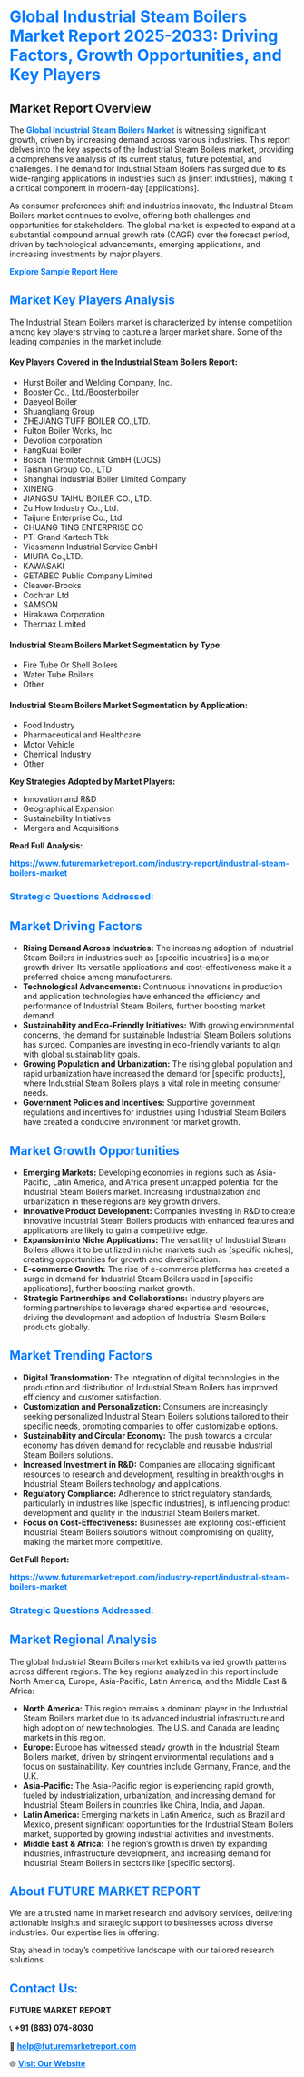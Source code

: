 <h1 style="color: #007BFF;">Global Industrial Steam Boilers Market Report 2025-2033: Driving Factors, Growth Opportunities, and Key Players</h1>

<section id="overview">
<h2>Market Report Overview</h2>
<p>The <a href="https://www.futuremarketreport.com/industry-report/industrial-steam-boilers-market" style="color: #007BFF; text-decoration: none;"><strong>Global Industrial Steam Boilers Market</strong></a> is witnessing significant growth, driven by increasing demand across various industries. This report delves into the key aspects of the Industrial Steam Boilers market, providing a comprehensive analysis of its current status, future potential, and challenges. The demand for Industrial Steam Boilers has surged due to its wide-ranging applications in industries such as [insert industries], making it a critical component in modern-day [applications].</p>
<p>As consumer preferences shift and industries innovate, the Industrial Steam Boilers market continues to evolve, offering both challenges and opportunities for stakeholders. The global market is expected to expand at a substantial compound annual growth rate (CAGR) over the forecast period, driven by technological advancements, emerging applications, and increasing investments by major players.</p>
</section>

<section id="overview">
<p><a href="https://www.futuremarketreport.com/request-sample/reportId=60007" style="color: #007BFF; text-decoration: none;"><strong>Explore Sample Report Here</strong></a></p>
</section>

<section id="key-players">
<h2 style="color: #007BFF;">Market Key Players Analysis</h2>
<p>The Industrial Steam Boilers market is characterized by intense competition among key players striving to capture a larger market share. Some of the leading companies in the market include:</p>
<h4>Key Players Covered in the Industrial Steam Boilers Report:</h4>
<ul><li>Hurst Boiler and Welding Company, Inc.</li><li>Booster Co., Ltd./Boosterboiler</li><li>Daeyeol Boiler</li><li>Shuangliang Group</li><li>ZHEJIANG TUFF BOILER CO.,LTD.</li><li>Fulton Boiler Works, Inc</li><li>Devotion corporation</li><li>FangKuai Boiler</li><li>Bosch Thermotechnik GmbH (LOOS)</li><li>Taishan Group Co., LTD</li><li>Shanghai Industrial Boiler Limited Company</li><li>XINENG</li><li>JIANGSU TAIHU BOILER CO., LTD.</li><li>Zu How Industry Co., Ltd.</li><li>Taijune Enterprise Co., Ltd.</li><li>CHUANG TING ENTERPRISE CO</li><li>PT. Grand Kartech Tbk</li><li>Viessmann Industrial Service GmbH</li><li>MIURA Co.,LTD.</li><li>KAWASAKI</li><li>GETABEC Public Company Limited</li><li>Cleaver-Brooks</li><li>Cochran Ltd</li><li>SAMSON</li><li>Hirakawa Corporation</li><li>Thermax Limited</li></ul>
<h4>Industrial Steam Boilers Market Segmentation by Type:</h4>
<ul><li>Fire Tube Or Shell Boilers</li><li>Water Tube Boilers</li><li>Other</li></ul>

<h4>Industrial Steam Boilers Market Segmentation by Application:</h4>
<ul><li>Food Industry</li><li>Pharmaceutical and Healthcare</li><li>Motor Vehicle</li><li>Chemical Industry</li><li>Other</li></ul>
<p><strong>Key Strategies Adopted by Market Players:</strong></p>
<ul>
<li>Innovation and R&D</li>
<li>Geographical Expansion</li>
<li>Sustainability Initiatives</li>
<li>Mergers and Acquisitions</li>
</ul>
</section>

<section>
<p><strong>Read Full Analysis: </strong></p><a href="https://www.futuremarketreport.com/industry-report/industrial-steam-boilers-market" style="color: #007BFF; text-decoration: none;"><strong>https://www.futuremarketreport.com/industry-report/industrial-steam-boilers-market</strong></a>
<h3 style="color: #007BFF;">Strategic Questions Addressed:</h3>
</section>

<section id="driving-factors">
<h2 style="color: #007BFF;">Market Driving Factors</h2>
<ul>
<li><strong>Rising Demand Across Industries:</strong> The increasing adoption of Industrial Steam Boilers in industries such as [specific industries] is a major growth driver. Its versatile applications and cost-effectiveness make it a preferred choice among manufacturers.</li>
<li><strong>Technological Advancements:</strong> Continuous innovations in production and application technologies have enhanced the efficiency and performance of Industrial Steam Boilers, further boosting market demand.</li>
<li><strong>Sustainability and Eco-Friendly Initiatives:</strong> With growing environmental concerns, the demand for sustainable Industrial Steam Boilers solutions has surged. Companies are investing in eco-friendly variants to align with global sustainability goals.</li>
<li><strong>Growing Population and Urbanization:</strong> The rising global population and rapid urbanization have increased the demand for [specific products], where Industrial Steam Boilers plays a vital role in meeting consumer needs.</li>
<li><strong>Government Policies and Incentives:</strong> Supportive government regulations and incentives for industries using Industrial Steam Boilers have created a conducive environment for market growth.</li>
</ul>
</section>

<section id="growth-opportunities">
<h2 style="color: #007BFF;">Market Growth Opportunities</h2>
<ul>
<li><strong>Emerging Markets:</strong> Developing economies in regions such as Asia-Pacific, Latin America, and Africa present untapped potential for the Industrial Steam Boilers market. Increasing industrialization and urbanization in these regions are key growth drivers.</li>
<li><strong>Innovative Product Development:</strong> Companies investing in R&D to create innovative Industrial Steam Boilers products with enhanced features and applications are likely to gain a competitive edge.</li>
<li><strong>Expansion into Niche Applications:</strong> The versatility of Industrial Steam Boilers allows it to be utilized in niche markets such as [specific niches], creating opportunities for growth and diversification.</li>
<li><strong>E-commerce Growth:</strong> The rise of e-commerce platforms has created a surge in demand for Industrial Steam Boilers used in [specific applications], further boosting market growth.</li>
<li><strong>Strategic Partnerships and Collaborations:</strong> Industry players are forming partnerships to leverage shared expertise and resources, driving the development and adoption of Industrial Steam Boilers products globally.</li>
</ul>
</section>

<section id="trending-factors">
<h2 style="color: #007BFF;">Market Trending Factors</h2>
<ul>
<li><strong>Digital Transformation:</strong> The integration of digital technologies in the production and distribution of Industrial Steam Boilers has improved efficiency and customer satisfaction.</li>
<li><strong>Customization and Personalization:</strong> Consumers are increasingly seeking personalized Industrial Steam Boilers solutions tailored to their specific needs, prompting companies to offer customizable options.</li>
<li><strong>Sustainability and Circular Economy:</strong> The push towards a circular economy has driven demand for recyclable and reusable Industrial Steam Boilers solutions.</li>
<li><strong>Increased Investment in R&D:</strong> Companies are allocating significant resources to research and development, resulting in breakthroughs in Industrial Steam Boilers technology and applications.</li>
<li><strong>Regulatory Compliance:</strong> Adherence to strict regulatory standards, particularly in industries like [specific industries], is influencing product development and quality in the Industrial Steam Boilers market.</li>
<li><strong>Focus on Cost-Effectiveness:</strong> Businesses are exploring cost-efficient Industrial Steam Boilers solutions without compromising on quality, making the market more competitive.</li>
</ul>
</section>

<section>
<p><strong>Get Full Report: </strong></p><a href="https://www.futuremarketreport.com/industry-report/industrial-steam-boilers-market" style="color: #007BFF; text-decoration: none;"><strong>https://www.futuremarketreport.com/industry-report/industrial-steam-boilers-market</strong></a>
<h3 style="color: #007BFF;">Strategic Questions Addressed:</h3>
</section>


<section id="regional-analysis">
<h2 style="color: #007BFF;">Market Regional Analysis</h2>
<p>The global Industrial Steam Boilers market exhibits varied growth patterns across different regions. The key regions analyzed in this report include North America, Europe, Asia-Pacific, Latin America, and the Middle East & Africa:</p>
<ul>
<li><strong>North America:</strong> This region remains a dominant player in the Industrial Steam Boilers market due to its advanced industrial infrastructure and high adoption of new technologies. The U.S. and Canada are leading markets in this region.</li>
<li><strong>Europe:</strong> Europe has witnessed steady growth in the Industrial Steam Boilers market, driven by stringent environmental regulations and a focus on sustainability. Key countries include Germany, France, and the U.K.</li>
<li><strong>Asia-Pacific:</strong> The Asia-Pacific region is experiencing rapid growth, fueled by industrialization, urbanization, and increasing demand for Industrial Steam Boilers in countries like China, India, and Japan.</li>
<li><strong>Latin America:</strong> Emerging markets in Latin America, such as Brazil and Mexico, present significant opportunities for the Industrial Steam Boilers market, supported by growing industrial activities and investments.</li>
<li><strong>Middle East & Africa:</strong> The region’s growth is driven by expanding industries, infrastructure development, and increasing demand for Industrial Steam Boilers in sectors like [specific sectors].</li>
</ul>
</section>

<footer>
<h2 style="color: #007BFF;">About FUTURE MARKET REPORT</h2>
<p>We are a trusted name in market research and advisory services, delivering actionable insights and strategic support to businesses across diverse industries. Our expertise lies in offering:</p>

<p>Stay ahead in today’s competitive landscape with our tailored research solutions.</p>

<h2 style="color: #007BFF;">Contact Us:</h2>
<p><strong>FUTURE MARKET REPORT</strong></p>
<p>📞 <strong>+91 (883) 074-8030</strong></p>
<p>📧 <strong><a href="mailto:help@futuremarketreport.com" style="color: #007BFF;">help@futuremarketreport.com</a></strong></p>
<p>🌐 <strong><a href="https://www.futuremarketreport.com/" style="color: #007BFF;">Visit Our Website</a></strong></p>
</footer>